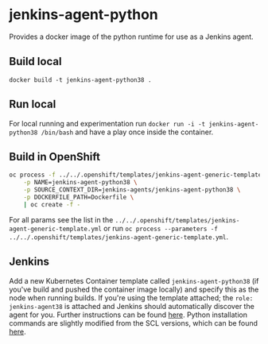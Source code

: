 # jenkins-agent-python
Provides a docker image of the python runtime for use as a Jenkins agent.

## Build local
`docker build -t jenkins-agent-python38 .`

## Run local
For local running and experimentation run `docker run -i -t jenkins-agent-python38 /bin/bash` and have a play once inside the container.

## Build in OpenShift
```bash
oc process -f ../../.openshift/templates/jenkins-agent-generic-template.yml \
    -p NAME=jenkins-agent-python38 \
    -p SOURCE_CONTEXT_DIR=jenkins-agents/jenkins-agent-python38 \
    -p DOCKERFILE_PATH=Dockerfile \
    | oc create -f -
```
For all params see the list in the `../../.openshift/templates/jenkins-agent-generic-template.yml` or run `oc process --parameters -f ../../.openshift/templates/jenkins-agent-generic-template.yml`.

## Jenkins
Add a new Kubernetes Container template called `jenkins-agent-python38` (if you've build and pushed the container image locally) and specify this as the node when running builds. If you're using the template attached; the `role: jenkins-agent38` is attached and Jenkins should automatically discover the agent for you. Further instructions can be found [here](https://docs.openshift.com/container-platform/3.7/using_images/other_images/jenkins.html#using-the-jenkins-kubernetes-plug-in-to-run-jobs). Python installation commands are slightly modified from the SCL versions, which can be found [here](https://github.com/sclorg/s2i-python-container/tree/master/3.6).
